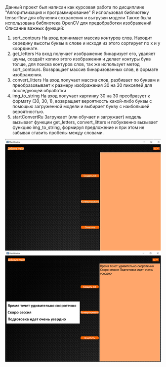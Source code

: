 Данный проект был написан как курсовая работа по дисциплине "Алгоритмизация и программирование"
Я использовал библиотеку tensorflow для обучения сохранения и выгрузки модели
Также была использована библиотека OpenCV для предобработки изображений
Описание важных функций:
1.	sort_contours 
На вход принимает массив контуров слов. Находит середину высоты буквы в слове и исходя из этого сортирует по x и y координате. 
2.	get_letters 
На вход получает изображение бинаризует его, удаляет шумы, создаёт копию этого изображения и делает контуры букв толще, для поиска контуров слов, так же использует метод sort_contours. Возвращает массив бинаризованных слов, в формате изображения. 
3.	convert_litters 
На вход получает массив слов, разбивает по буквам и преобразовывает к размеру изображения 30 на 30 пикселей для последующей обработки 
4.	img_to_string 
На вход получает картинку 30 на 30 преобразует к формату (30, 30, 1), возвращает вероятность какой-либо буквы с помощью загруженной модели и выбирает букву с наибольшей вероятностью. 
5.	startConvertRu 
Загружает (или обучает и загружает) модель вызывает функции get_letters, convert_litters и побуквенно вызывает функцию img_to_string, формируя предложение и при этом не забывая ставить пробелы между словами.

![alt text](https://github.com/DanilChernov1/OCR/blob/main/Im1.jpg)
![alt text](https://github.com/DanilChernov1/OCR/blob/main/IM2.png)
